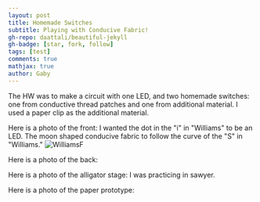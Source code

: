 ```yaml
---
layout: post
title: Homemade Switches
subtitle: Playing with Conducive Fabric! 
gh-repo: daattali/beautiful-jekyll
gh-badge: [star, fork, follow]
tags: [test]
comments: true
mathjax: true
author: Gaby
---
```

The HW was to make a circuit with one LED, and two homemade switches: one from conductive thread patches and one from additional material.
I used a paper clip as the additional material. 

Here is a photo of the front:
I wanted the dot in the "i" in "Williams" to be an LED. The moon shaped conducive fabric to follow the curve of the "S" in "Williams."
![WilliamsF](/assets/img/williamsf.jpeg) 

Here is a photo of the back:


Here is a photo of the alligator stage:
I was practicing in sawyer.


Here is a photo of the paper prototype:



